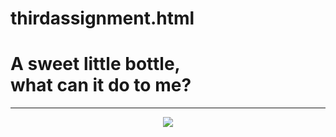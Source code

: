 # thirdassignment.html
<!DOCTYPE html>
<html>
<head>
<title>Consuming - Sickness</title>

<link href="firstpage.css" rel="stylesheet" type="text/css">
<link href="https://fonts.googleapis.com/css?family=Philosopher" rel="stylesheet">
</head>

<body>
<h1>A sweet little bottle, <br>what can it do to me?</h1>
<hr>


<div class="img_class">
<center>
<a href="https://jliedberg.github.io/">
<img src="http://www.turnerduckworth.com/media/filer_public/fb/27/fb2798b8-e5d7-493e-b1f1-81cf4b046b4f/td-coke-hero-new.svg">
</a></div>



</body>
</html>
